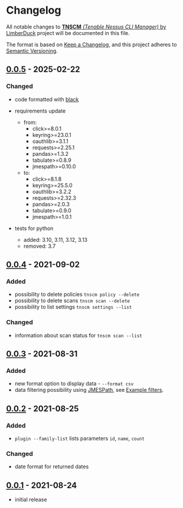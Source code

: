 # Changelog

All notable changes to [**TNSCM** *(Tenable Nessus CLI Manager)* by LimberDuck][1] project will be documented in this file.

The format is based on [Keep a Changelog](https://keepachangelog.com/en/1.0.0/),
and this project adheres to [Semantic Versioning](https://semver.org/spec/v2.0.0.html).

## [0.0.5] - 2025-02-22

### Changed

- code formatted with [black](https://black.readthedocs.io)
- requirements update
  - from:
    - click>=8.0.1
    - keyring>=23.0.1
    - oauthlib>=3.1.1
    - requests>=2.25.1
    - pandas>=1.3.2
    - tabulate>=0.8.9
    - jmespath>=0.10.0
  - to:
    - click>=8.1.8
    - keyring>=25.5.0
    - oauthlib>=3.2.2
    - requests>=2.32.3
    - pandas>=2.0.3
    - tabulate>=0.9.0
    - jmespath>=1.0.1

- tests for python
  - added: 3.10, 3.11, 3.12, 3.13
  - removed: 3.7



## [0.0.4] - 2021-09-02

### Added

- possibility to delete policies `tnscm policy --delete`
- possibility to delete scans `tnscm scan --delete`
- possibility to list settings `tnscm settings --list`

### Changed

- information about scan status for `tnscm scan --list`

## [0.0.3] - 2021-08-31

### Added

- new format option to display data - `--format csv`
- data filtering possibility using [JMESPath](https://jmespath.org), see [Example filters](https://github.com/LimberDuck/tnscm#example-filters).

## [0.0.2] - 2021-08-25

### Added

- `plugin --family-list` lists parameters `id`, `name`, `count`

### Changed

- date format for returned dates

## [0.0.1] - 2021-08-24

- initial release

[0.0.5]: https://github.com/LimberDuck/tnscm/compare/v0.0.4...v0.0.4
[0.0.4]: https://github.com/LimberDuck/tnscm/compare/v0.0.3...v0.0.4
[0.0.3]: https://github.com/LimberDuck/tnscm/compare/v0.0.2...v0.0.3
[0.0.2]: https://github.com/LimberDuck/tnscm/compare/v0.0.1...v0.0.2
[0.0.1]: https://github.com/LimberDuck/tnscm/releases/tag/v0.0.1

[1]: https://github.com/LimberDuck/tnscm
